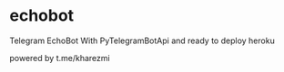 # echobot
Telegram EchoBot With PyTelegramBotApi and ready to deploy heroku 

powered by t.me/kharezmi
